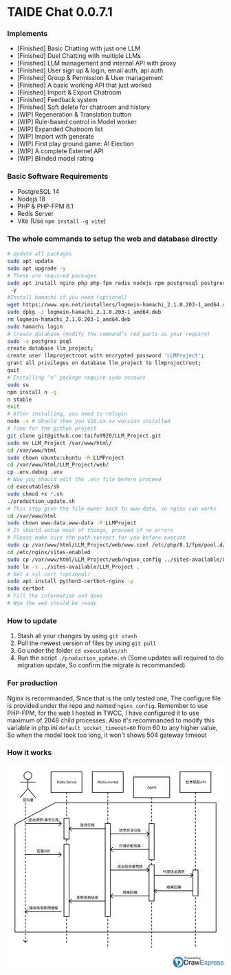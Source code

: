 # TAIDE Chat 0.0.7.1
### Implements
* [Finished] Basic Chatting with just one LLM
* [Finished] Duel Chatting with multiple LLMs
* [Finished] LLM management and internal API with proxy
* [Finished] User sign up & login, email auth, api auth
* [Finished] Group & Permission & User management
* [Finished] A basic working API that just worked
* [Finished] Import & Export Chatroom
* [Finished] Feedback system
* [Finished] Soft delete for chatroom and history
* [WIP] Regeneration & Translation button
* [WIP] Rule-based control in Model worker
* [WIP] Expanded Chatroom list
* [WIP] Import with generate
* [WIP] First play ground game: AI Election
* [WIP] A complete Externel API
* [WIP] Blinded model rating

### Basic Software Requirements
* PostgreSQL 14
* Nodejs 18
* PHP & PHP-FPM 8.1
* Redis Server
* Vite (Use `npm install -g vite`)

### The whole commands to setup the web and database directly
```sh
# Update all packages
sudo apt update
sudo apt upgrade -y
# These are required packages
sudo apt install nginx php php-fpm redis nodejs npm postgresql postgresql-contrib zip unzip php-zip
 -y
#Install hamachi if you need (optional)
wget https://www.vpn.net/installers/logmein-hamachi_2.1.0.203-1_amd64.deb
sudo dpkg -i logmein-hamachi_2.1.0.203-1_amd64.deb
rm logmein-hamachi_2.1.0.203-1_amd64.deb
sudo hamachi login
# Create database (modify the command’s red parts as your require)
sudo -u postgres psql
create database llm_project;
create user llmprojectroot with encrypted password 'LLMProject';
grant all privileges on database llm_project to llmprojectroot;
quit
# Installing ‘n’ package require sudo account
sudo su
npm install n -g
n stable
exit
# After installing, you need to relogin
node -v # Should show you v18.xx.xx version installed
# Time for the github project
git clone git@github.com:taifu9920/LLM_Project.git
sudo mv LLM_Project /var/www/html/
cd /var/www/html
sudo chown ubuntu:ubuntu -R LLMProject 
cd /var/www/html/LLM_Project/web/
cp .env.debug .env
# Now you should edit the .env file before proceed
cd executables/sh
sudo chmod +x *.sh
./production_update.sh
# This step give the file owner back to www-data, so nginx can works
cd /var/www/html
sudo chown www-data:www-data -R LLMProject 
# It should setup most of things, proceed if no errors
# Please make sure the path correct for you before execute
sudo cp /var/www/html/LLM_Project/web/www.conf /etc/php/8.1/fpm/pool.d/
cd /etc/nginx/sites-enabled
sudo cp /var/www/html/LLM_Project/web/nginx_config ../sites-available/LLM_Project
sudo ln -s ../sites-available/LLM_Project .
# Get a ssl cert (optional)
sudo apt install python3-certbot-nginx -y
sudo certbot
# Fill the information and done
# Now the web should be ready
```

### How to update
1. Stash all your changes by using `git stash`
2. Pull the newest version of files by using `git pull`
3. Go under the folder `cd executables/sh`
4. Run the script `./production_update.sh`
(Some updates will required to do migration update, So confirm the migrate is recommanded)

### For production
Nginx is recommanded, Since that is the only tested one,
The configure file is provided under the repo and named `nginx_config`.
Remember to use PHP-FPM, for the web I hosted in TWCC,
I have configured it to use maximum of 2048 child processes.
Also it's recommanded to modify this variable in php.ini
`default_socket_timeout=60` from 60 to any higher value,
So when the model took too long, it won't shows 504 gateway timeout

### How it works
![arch](web/demo/arch.png?raw=true "Architecture to complete jobs")
